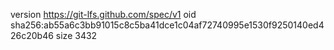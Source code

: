 version https://git-lfs.github.com/spec/v1
oid sha256:ab55a6c3bb91015c8c5ba41dce1c04af72740995e1530f9250140ed426c20b46
size 3432
